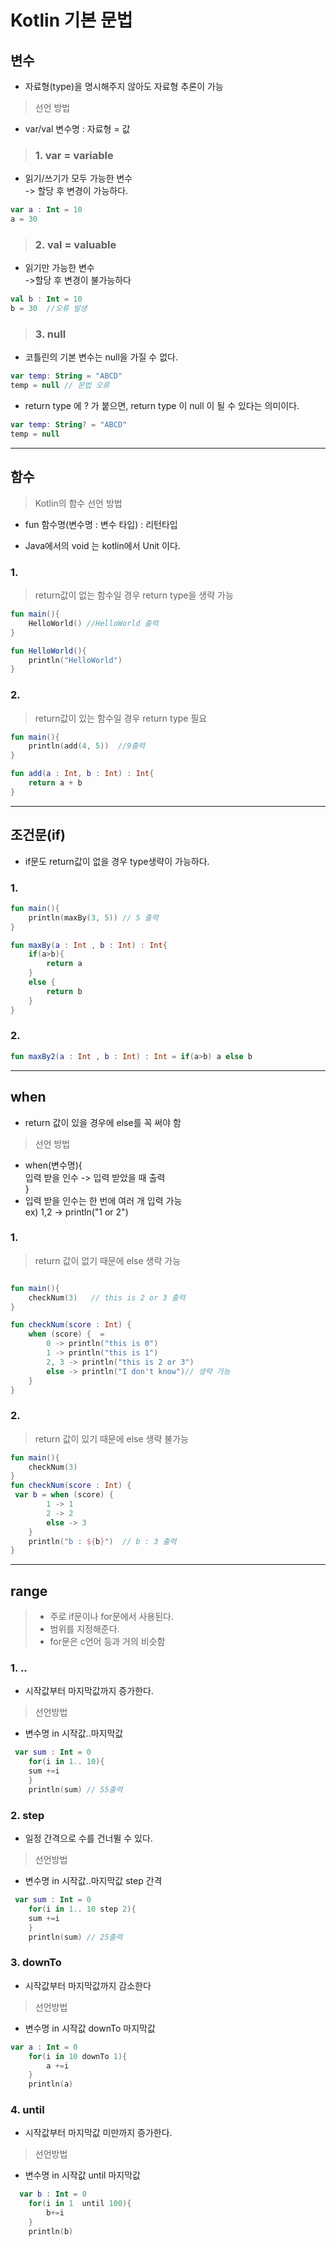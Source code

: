 # Kotlin 기본 문법


## 변수  
+ 자료형(type)을 명시해주지 않아도 자료형 추론이 가능
> 선언 방법  
+ var/val 변수명 : 자료형 = 값

>### 1. var = variable   
 - 읽기/쓰기가 모두 가능한 변수  
 -> 할당 후 변경이 가능하다.
 ```kotlin
 var a : Int = 10
 a = 30
 ```
>### 2. val = valuable  
 + 읽기만 가능한 변수  
 ->할당 후 변경이 불가능하다
```kotlin
val b : Int = 10
b = 30  //오류 발생
```

>### 3. null  
+ 코틀린의 기본 변수는 null을 가질 수 없다.
```kotlin
var temp: String = "ABCD"
temp = null // 문법 오류
```
+ return type 에 ? 가 붙으면, return type 이 null 이 될 수 있다는 의미이다.
```kotlin
var temp: String? = "ABCD"
temp = null
```

--- 
## 함수
> Kotlin의 함수 선언 방법
+ fun 함수명(변수명 : 변수 타입) : 리턴타입  

+ Java에서의 void 는 kotlin에서 Unit 이다.  

### 1.
> return값이 없는 함수일 경우 return type을 생략 가능
```kotlin
fun main(){
    HelloWorld() //HelloWorld 출력
}

fun HelloWorld(){
    println("HelloWorld")
}
```
### 2.
>  return값이 있는 함수일 경우 return type 필요
```kotlin
fun main(){
    println(add(4, 5))  //9출력
}

fun add(a : Int, b : Int) : Int{
    return a + b
}
```  
---

## 조건문(if)

+ if문도 return값이 없을 경우 type생략이 가능하다.  
  
 ### 1. 

```kotlin
fun main(){
    println(maxBy(3, 5)) // 5 출력
}

fun maxBy(a : Int , b : Int) : Int{
    if(a>b){
        return a
    }
    else {
        return b
    }
}
```
### 2. 
```kotlin
fun maxBy2(a : Int , b : Int) : Int = if(a>b) a else b
```
---
## when
+ return 값이 있을 경우에 else를 꼭 써야 함
>선언 방법  
+ when(변수명){  
 입력 받을 인수 -> 입력 받았을 때 출력  
}
+ 입력 받을 인수는 한 번에 여러 개 입력 가능  
ex) 1,2 -> println("1 or 2")


### 1.
> return 값이 없기 때문에 else  생략 가능
```kotlin

fun main(){
    checkNum(3)   // this is 2 or 3 출력
}

fun checkNum(score : Int) {
    when (score) {  =
        0 -> println("this is 0")
        1 -> println("this is 1")
        2, 3 -> println("this is 2 or 3")
        else -> println("I don't know")// 생략 가능
    }
}
```

### 2.
>return 값이 있기 때문에 else 생략 불가능
```kotlin
fun main(){
    checkNum(3) 
}
fun checkNum(score : Int) {
 var b = when (score) {   
        1 -> 1
        2 -> 2
        else -> 3
    }
    println("b : ${b}")  // b : 3 출력
}
```
---
## range
> + 주로 if문이나 for문에서 사용된다.    
> + 범위를 지정해준다.
> + for문은 c언어 등과 거의 비슷함
### 1.  ..  
+ 시작값부터 마지막값까지 증가한다.

> 선언방법
+ 변수명 in 시작값..마지막값
```kotlin
 var sum : Int = 0
    for(i in 1.. 10){ 
    sum +=i
    }
    println(sum) // 55출력
```

### 2.  step 
+ 일정 간격으로 수를 건너뛸 수 있다.
> 선언방법  
+ 변수명 in 시작값..마지막값 step 간격
 
```kotlin
 var sum : Int = 0
    for(i in 1.. 10 step 2){ 
    sum +=i
    }
    println(sum) // 25출력
```

### 3. downTo
+ 시작값부터 마지막값까지 감소한다
>선언방법
+ 변수명 in 시작값 downTo 마지막값 

```kotlin
var a : Int = 0
    for(i in 10 downTo 1){ 
        a +=i
    }
    println(a)
```
### 4. until  
+ 시작값부터 마지막값 미만까지 증가한다.
>선언방법
+ 변수명 in 시작값 until 마지막값

```kotlin
  var b : Int = 0
    for(i in 1  until 100){  
        b+=i
    }
    println(b)
```




















 
 
 